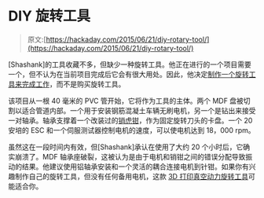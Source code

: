 # DIY 旋转工具

> 原文:[https://hackaday.com/2015/06/21/diy-rotary-tool/](https://hackaday.com/2015/06/21/diy-rotary-tool/)

[Shashank]的工具收藏不多，但缺少一种旋转工具。他正在进行的一个项目需要一个，但不认为在当前项目完成后它会有很大用处。因此，他决定[制作一个旋转工具来完成工作](http://www.logorbit.com/build-log-homemade-rotary-tool-assembly-completion/)，而不是购买旋转工具。

该项目从一根 40 毫米的 PVC 管开始，它将作为工具的主体。两个 MDF 盘被切割以适合管道内部。一个用于安装钢筋混凝土车辆无刷电机，另一个是钻出来接受一对轴承。轴承支撑着一个改装过的[销虎钳](http://miniatures.about.com/od/toolsforminiatures/qt/pinvice.htm)，作为固定旋转刀头的卡盘。一个 20 安培的 ESC 和一个伺服测试器控制电机的速度，可以使电机达到 18，000 rpm。

虽然这在一段时间内有效，但[Shashank]承认在使用了大约 20 个小时后，它确实崩溃了。MDF 轴承座破裂，这被认为是由于电机和销钳之间的错误分配导致振动的结果。他建议使用铝轴承安装和一个灵活的耦合连接电机到针钳。如果你有兴趣制作自己的旋转工具，但没有任何备用电机，这款 [3D 打印真空动力旋转工具](http://hackaday.com/2013/06/11/60000-rpm-vacuum-powered-rotary-tool-was-3d-printed/)可能适合你。